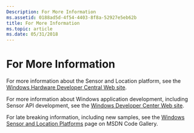 ```yaml
---
Description: For More Information
ms.assetid: 0188ad5d-4f54-4403-8f8a-52927e5eb62b
title: For More Information
ms.topic: article
ms.date: 05/31/2018
---
```


# For More Information

For more information about the Sensor and Location platform, see the [Windows Hardware Developer Central Web site](https://go.microsoft.com/fwlink/p/?linkid=133337).

For more information about Windows application development, including Sensor API development, see the [Windows Developer Center Web site](https://go.microsoft.com/fwlink/p/?linkid=134676).

For late breaking information, including new samples, see the [Windows Sensor and Location Platforms](https://go.microsoft.com/fwlink/p/?linkid=152787) page on MSDN Code Gallery.

 

 



